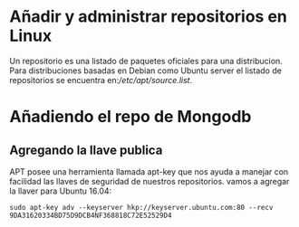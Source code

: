 # Añadir y administrar repositorios en Linux

Un repositorio es una listado de paquetes oficiales para una distribucion.
Para distribuciones basadas en Debian como Ubuntu server el listado de repositorios se encuentra en:*/etc/apt/source.list*.

# Añadiendo el repo de Mongodb
## Agregando la llave publica
APT posee una herramienta llamada apt-key que nos ayuda a manejar con facilidad las llaves de seguridad de nuestros repositorios. vamos a agregar la llaver para Ubuntu 16.04:

```
sudo apt-key adv --keyserver hkp://keyserver.ubuntu.com:80 --recv 9DA31620334BD75D9DCB4NF368818C72E52529D4
```



